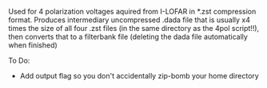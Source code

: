 Used for 4 polarization voltages aquired from I-LOFAR in *.zst compression format. Produces intermediary uncompressed .dada file that is usually x4 times the size of all four .zst files (in the same directory as the 4pol script!!), then converts that to a filterbank file (deleting the dada file automatically when finished)

To Do:
* Add output flag so you don't accidentally zip-bomb your home directory
